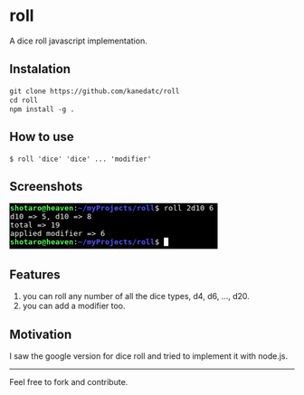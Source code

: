 # roll
A dice roll javascript implementation.

## Instalation

```
git clone https://github.com/kanedatc/roll
cd roll
npm install -g .
```

## How to use

```
$ roll 'dice' 'dice' ... 'modifier'
```

## Screenshots

![ss](ss.png)

## Features

1. you can roll any number of all the dice types, d4, d6, ..., d20.
2. you can add a modifier too. 

## Motivation

I saw the google version for dice roll and tried to implement it with node.js.

---

Feel free to fork and contribute.
